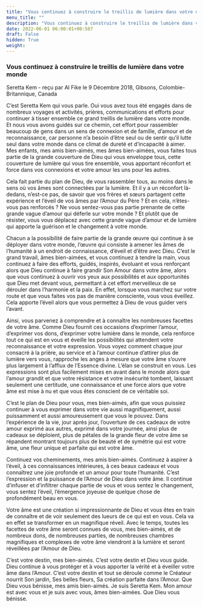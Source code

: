 ```yaml
---
title: "Vous continuez à construire le treillis de lumière dans votre monde"
menu_title: ""
description: "Vous continuez à construire le treillis de lumière dans votre monde"
date: 2022-06-01 06:00:01+00:587
draft: False
hidden: True
weight:
---
```

### Vous continuez à construire le treillis de lumière dans votre monde

Seretta Kem - reçu par Al Fike le 9 Décembre 2018, Gibsons, Colombie-Britannique, Canada

C’est Seretta Kem qui vous parle. Oui vous avez tous été engagés dans de nombreux voyages et activités, prières, communications et efforts pour continuer à tisser ensemble ce grand treillis de lumière dans votre monde. Et nous vous avons guidés sur ce chemin, cet effort pour rassembler beaucoup de gens dans un sens de connexion et de famille, d’amour et de reconnaissance, car personne n’a besoin d’être seul ou de sentir qu’il lutte seul dans votre monde dans ce climat de dureté et d’incapacité à aimer. Mes enfants, mes amis bien-aimés, mes âmes bien-aimées, vous faites tous partie de la grande couverture de Dieu qui vous enveloppe tous, cette couverture de lumière qui vous tire ensemble, vous apportant réconfort et force dans vos connexions et votre amour les uns pour les autres.

Cela fait partie du plan de Dieu, de vous rassembler tous, au moins dans le sens où vos âmes sont connectées par la lumière. Et il y a un réconfort là-dedans, n’est-ce pas, de savoir que vos frères et sœurs partagent cette expérience et l’éveil de vos âmes par l’Amour du Père ? Et en cela, n’êtes-vous pas renforcés ? Ne vous sentez-vous pas partie prenante de cette grande vague d’amour qui déferle sur votre monde ? Et plutôt que de résister, vous vous déplacez avec cette grande vague d’amour et de lumière qui apporte la guérison et le changement à votre monde.

Chacun a la possibilité de faire partie de la grande œuvre qui continue à se déployer dans votre monde, l’œuvre qui consiste à amener les âmes de l’humanité à un endroit de connaissance, d’éveil et d’être avec Dieu. C’est le grand travail, âmes bien-aimées, et vous continuez à tendre la main, vous continuez à faire des efforts, guidés, inspirés, évoluant et vous renforçant alors que Dieu continue à faire grandir Son Amour dans votre âme, alors que vous continuez à ouvrir vos yeux aux possibilités et aux opportunités que Dieu met devant vous, permettant à cet effort merveilleux de se dérouler dans l’harmonie et la paix. En effet, lorsque vous marchez sur votre route et que vous faites vos pas de manière consciente, vous vous éveillez. Cela apporte l’éveil alors que vous permettez à Dieu de vous guider vers l’avant.

Ainsi, vous parvenez à comprendre et à connaître les nombreuses facettes de votre âme. Comme Dieu fournit ces occasions d’exprimer l’amour, d’exprimer vos dons, d’exprimer votre lumière dans le monde, cela renforce tout ce qui est en vous et éveille les possibilités qui attendent votre reconnaissance et votre expression. Vous voyez comment chaque jour consacré à la prière, au service et à l’amour continue d’attirer plus de lumière vers vous, rapproche les anges à mesure que votre âme s’ouvre plus largement à l’afflux de l’Essence divine. L’élan se construit en vous. Les expressions sont plus facilement mises en avant dans le monde alors que l’amour grandit et que votre résistance et votre insécurité tombent, laissant seulement une certitude, une connaissance et une force alors que votre âme est mise à nu et que vous êtes conscient de ce véritable soi.

C’est le plan de Dieu pour vous, mes bien-aimés, afin que vous puissiez continuer à vous exprimer dans votre vie aussi magnifiquement, aussi puissamment et aussi amoureusement que vous le pouvez. Dans l’expérience de la vie, jour après jour, l’ouverture de ces cadeaux de votre amour exprimé aux autres, exprimé dans votre journée, ainsi plus de cadeaux se déploient, plus de pétales de la grande fleur de votre âme se répandent montrant toujours plus de beauté et de symétrie qui est votre âme, une fleur unique et parfaite qui est votre âme.

Continuez vos cheminements, mes amis bien-aimés. Continuez à aspirer à l’éveil, à ces connaissances intérieures, à ces beaux cadeaux et vous connaîtrez une joie profonde et un amour pour toute l’humanité. C’est l’expression et la puissance de l’Amour de Dieu dans votre âme. Il continue d’infuser et d’infiltrer chaque partie de vous et vous sentez le changement, vous sentez l’éveil, l’émergence joyeuse de quelque chose de profondément beau en vous.

Votre âme est une création si impressionnante de Dieu et vous êtes en train de connaître et de voir seulement des lueurs de ce qui est en vous. Cela va en effet se transformer en un magnifique réveil. Avec le temps, toutes les facettes de votre âme seront connues de vous, mes bien-aimés, et de nombreux dons, de nombreuses parties, de nombreuses chambres magnifiques et complexes de votre âme viendront à la lumière et seront réveillées par l’Amour de Dieu.

C’est votre destin, mes bien-aimés. C’est votre destin et Dieu vous guide. Dieu continue à vous protéger et à vous apporter la vérité et à éveiller votre âme dans l’Amour. C’est votre destin et tout se déroule comme le Créateur nourrit Son jardin, Ses belles fleurs, Sa création parfaite dans l’Amour.
Que Dieu vous bénisse, mes amis bien-aimés. Je suis Seretta Kem. Mon amour est avec vous et je suis avec vous, âmes bien-aimées. Que Dieu vous bénisse.


